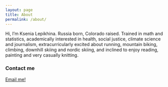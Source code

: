 ```yaml
---
layout: page
title: About
permalink: /about/
---
```


Hi, I’m Ksenia Lepikhina. Russia born, Colorado raised. Trained in math and statistics, academically interested in health, social justice, climate science and journalism, extracurricularly excited about running, mountain biking, climbing, downhill skiing and nordic skiing, and inclined to enjoy reading, painting and very casually knitting.

### Contact me

[Email me!](mailto:kklepi@gmail.com)
